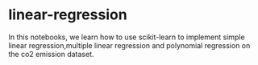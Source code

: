 # linear-regression
In this notebooks, we learn how to use scikit-learn to implement simple linear regression,multiple linear regression and polynomial regression on the co2 emission dataset.
